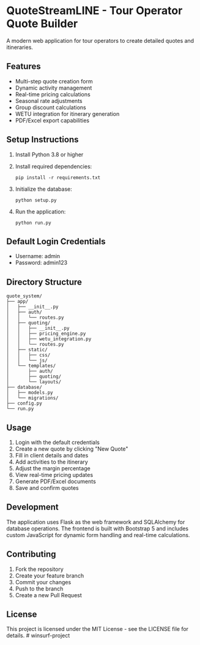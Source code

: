 # QuoteStreamLINE - Tour Operator Quote Builder

A modern web application for tour operators to create detailed quotes and itineraries.

## Features

- Multi-step quote creation form
- Dynamic activity management
- Real-time pricing calculations
- Seasonal rate adjustments
- Group discount calculations
- WETU integration for itinerary generation
- PDF/Excel export capabilities

## Setup Instructions

1. Install Python 3.8 or higher
2. Install required dependencies:
   ```
   pip install -r requirements.txt
   ```

3. Initialize the database:
   ```
   python setup.py
   ```

4. Run the application:
   ```
   python run.py
   ```

## Default Login Credentials

- Username: admin
- Password: admin123

## Directory Structure

```
quote_system/
├── app/
│   ├── __init__.py
│   ├── auth/
│   │   └── routes.py
│   ├── quoting/
│   │   ├── __init__.py
│   │   ├── pricing_engine.py
│   │   ├── wetu_integration.py
│   │   └── routes.py
│   ├── static/
│   │   ├── css/
│   │   └── js/
│   └── templates/
│       ├── auth/
│       ├── quoting/
│       └── layouts/
├── database/
│   ├── models.py
│   └── migrations/
├── config.py
└── run.py
```

## Usage

1. Login with the default credentials
2. Create a new quote by clicking "New Quote"
3. Fill in client details and dates
4. Add activities to the itinerary
5. Adjust the margin percentage
6. View real-time pricing updates
7. Generate PDF/Excel documents
8. Save and confirm quotes

## Development

The application uses Flask as the web framework and SQLAlchemy for database operations. The frontend is built with Bootstrap 5 and includes custom JavaScript for dynamic form handling and real-time calculations.

## Contributing

1. Fork the repository
2. Create your feature branch
3. Commit your changes
4. Push to the branch
5. Create a new Pull Request

## License

This project is licensed under the MIT License - see the LICENSE file for details.
#   w i n s u r f - p r o j e c t  
 